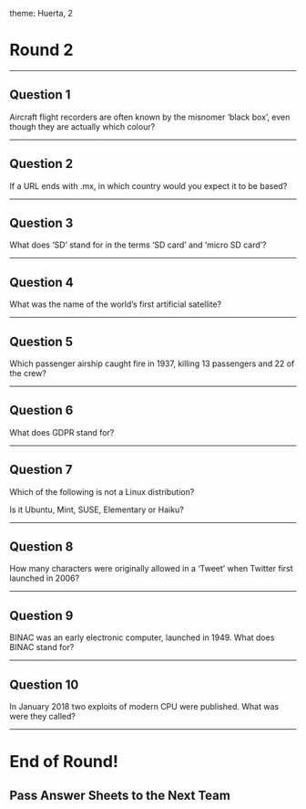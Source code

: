theme: Huerta, 2

# Round 2

---

## Question 1
Aircraft flight recorders are often known by the misnomer ‘black box’, even though they are actually which colour?

---


## Question 2
If a URL ends with .mx, in which country would you expect it to be based?

---


## Question 3
What does ‘SD’ stand for in the terms ‘SD card’ and ‘micro SD card’?

---


## Question 4
What was the name of the world’s first artificial satellite?

---


## Question 5
Which passenger airship caught fire in 1937, killing 13 passengers and 22 of the crew?

---


## Question 6
What does GDPR stand for?

---


## Question 7
Which of the following is not a Linux distribution?

Is it Ubuntu, Mint, SUSE, Elementary or Haiku?


---


## Question 8
How many characters were originally allowed in a ‘Tweet’ when Twitter first launched in 2006?

---


## Question 9
BINAC was an early electronic computer, launched in 1949. What does BINAC stand for?

---


## Question 10
In January 2018 two exploits of modern CPU were published. What was were they called?

---


# End of Round!

## Pass Answer Sheets to the Next Team
